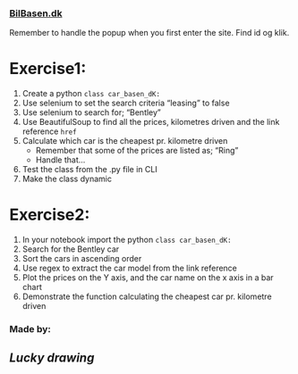 ### [BilBasen.dk](https://www.bilbasen.dk/)  
Remember to handle the popup when you first enter the site. Find id og klik.  

# Exercise1:  
1)	Create a python `class car_basen_dK:`  
2)	Use selenium to set the search criteria “leasing” to false  
3)	Use selenium to search for; “Bentley”  
4)	Use BeautifulSoup to find all the prices, kilometres driven and the link reference `href`  
5)	Calculate which car is the cheapest pr. kilometre driven  
    *	Remember that some of the prices are listed as; “Ring”  
    *	Handle that…  
6)	Test the class from the .py file in CLI  
7)	Make the class dynamic  

# Exercise2:  
1)	In your notebook import the python `class car_basen_dK:`  
2)	Search for the Bentley car  
3)	Sort the cars in ascending order  
4)	Use regex to extract the car model from the link reference  
5)	Plot the prices on the Y axis, and the car name on the x axis in a bar chart  
6)	Demonstrate the function calculating the cheapest car pr. kilometre driven  

### Made by:  
## *Lucky drawing*  
